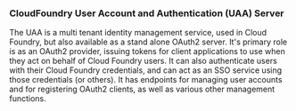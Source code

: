 ### CloudFoundry User Account and Authentication (UAA) Server

The UAA is a multi tenant identity management service, used in Cloud Foundry, but also available as a stand alone OAuth2 server. It's primary role is as an OAuth2 provider, issuing tokens for client applications to use when they act on behalf of Cloud Foundry users. It can also authenticate users with their Cloud Foundry credentials, and can act as an SSO service using those credentials (or others). It has endpoints for managing user accounts and for registering OAuth2 clients, as well as various other management functions.
